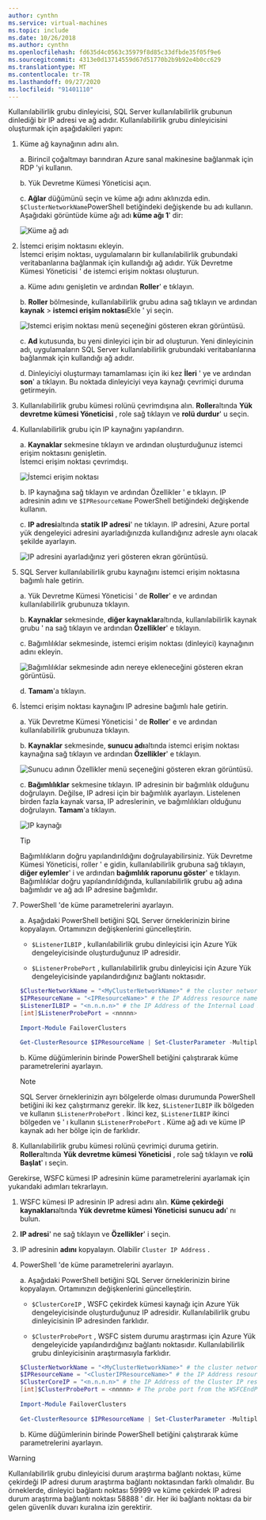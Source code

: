 ```yaml
---
author: cynthn
ms.service: virtual-machines
ms.topic: include
ms.date: 10/26/2018
ms.author: cynthn
ms.openlocfilehash: fd635d4c0563c35979f8d85c33dfbde35f05f9e6
ms.sourcegitcommit: 4313e0d13714559d67d51770b2b9b92e4b0cc629
ms.translationtype: MT
ms.contentlocale: tr-TR
ms.lasthandoff: 09/27/2020
ms.locfileid: "91401110"
---
```

Kullanılabilirlik grubu dinleyicisi, SQL Server kullanılabilirlik grubunun dinlediği bir IP adresi ve ağ adıdır. Kullanılabilirlik grubu dinleyicisini oluşturmak için aşağıdakileri yapın:

1. <a name="getnet"></a>Küme ağ kaynağının adını alın.

    a. Birincil çoğaltmayı barındıran Azure sanal makinesine bağlanmak için RDP 'yi kullanın. 

    b. Yük Devretme Kümesi Yöneticisi açın.

    c. **Ağlar** düğümünü seçin ve küme ağı adını aklınızda edin. `$ClusterNetworkName`PowerShell betiğindeki değişkende bu adı kullanın. Aşağıdaki görüntüde küme ağı adı **küme ağı 1**' dir:

   ![Küme ağ adı](./media/virtual-machines-ag-listener-configure/90-clusternetworkname.png)

1. <a name="addcap"></a>İstemci erişim noktasını ekleyin.  
    İstemci erişim noktası, uygulamaların bir kullanılabilirlik grubundaki veritabanlarına bağlanmak için kullandığı ağ adıdır. Yük Devretme Kümesi Yöneticisi ' de istemci erişim noktası oluşturun.

    a. Küme adını genişletin ve ardından **Roller**' e tıklayın.

    b. **Roller** bölmesinde, kullanılabilirlik grubu adına sağ tıklayın ve ardından **kaynak**  >  **istemci erişim noktası**Ekle ' yi seçin.

   ![Istemci erişim noktası menü seçeneğini gösteren ekran görüntüsü.](./media/virtual-machines-ag-listener-configure/92-addclientaccesspoint.png)

    c. **Ad** kutusunda, bu yeni dinleyici için bir ad oluşturun. 
   Yeni dinleyicinin adı, uygulamaların SQL Server kullanılabilirlik grubundaki veritabanlarına bağlanmak için kullandığı ağ adıdır.

    d. Dinleyiciyi oluşturmayı tamamlaması için iki kez **İleri** ' ye ve ardından **son**' a tıklayın. Bu noktada dinleyiciyi veya kaynağı çevrimiçi duruma getirmeyin.

1. Kullanılabilirlik grubu kümesi rolünü çevrimdışına alın. **Roller**altında **Yük devretme kümesi Yöneticisi** , role sağ tıklayın ve **rolü durdur**' u seçin.

1. <a name="congroup"></a>Kullanılabilirlik grubu için IP kaynağını yapılandırın.

    a. **Kaynaklar** sekmesine tıklayın ve ardından oluşturduğunuz istemci erişim noktasını genişletin.  
    İstemci erişim noktası çevrimdışı.

   ![İstemci erişim noktası](./media/virtual-machines-ag-listener-configure/94-newclientaccesspoint.png) 

    b. IP kaynağına sağ tıklayın ve ardından Özellikler ' e tıklayın. IP adresinin adını ve `$IPResourceName` PowerShell betiğindeki değişkende kullanın.

    c. **IP adresi**altında **statik IP adresi**' ne tıklayın. IP adresini, Azure portal yük dengeleyici adresini ayarladığınızda kullandığınız adresle aynı olacak şekilde ayarlayın.

   ![IP adresini ayarladığınız yeri gösteren ekran görüntüsü.](./media/virtual-machines-ag-listener-configure/96-ipresource.png) 

    <!-----------------------I don't see this option on server 2016
    1. Disable NetBIOS for this address and click **OK**. Repeat this step for each IP resource if your solution spans multiple Azure VNets. 
    ------------------------->

1. <a name = "dependencyGroup"></a>SQL Server kullanılabilirlik grubu kaynağını istemci erişim noktasına bağımlı hale getirin.

    a. Yük Devretme Kümesi Yöneticisi ' de **Roller**' e ve ardından kullanılabilirlik grubunuza tıklayın.

    b. **Kaynaklar** sekmesinde, **diğer kaynaklar**altında, kullanılabilirlik kaynak grubu ' na sağ tıklayın ve ardından **Özellikler**' e tıklayın. 

    c. Bağımlılıklar sekmesinde, istemci erişim noktası (dinleyici) kaynağının adını ekleyin.

   ![Bağımlılıklar sekmesinde adın nereye ekleneceğini gösteren ekran görüntüsü.](./media/virtual-machines-ag-listener-configure/97-propertiesdependencies.png) 

    d. **Tamam**'a tıklayın.

1. <a name="listname"></a>İstemci erişim noktası kaynağını IP adresine bağımlı hale getirin.

    a. Yük Devretme Kümesi Yöneticisi ' de **Roller**' e ve ardından kullanılabilirlik grubunuza tıklayın. 

    b. **Kaynaklar** sekmesinde, **sunucu adı**altında istemci erişim noktası kaynağına sağ tıklayın ve ardından **Özellikler**' e tıklayın. 

   ![Sunucu adının Özellikler menü seçeneğini gösteren ekran görüntüsü.](./media/virtual-machines-ag-listener-configure/98-dependencies.png) 

    c. **Bağımlılıklar** sekmesine tıklayın. IP adresinin bir bağımlılık olduğunu doğrulayın. Değilse, IP adresi için bir bağımlılık ayarlayın. Listelenen birden fazla kaynak varsa, IP adreslerinin, ve bağımlılıkları olduğunu doğrulayın. **Tamam**'a tıklayın. 

   ![IP kaynağı](./media/virtual-machines-ag-listener-configure/98-propertiesdependencies.png) 

    >[!TIP]
    >Bağımlılıkların doğru yapılandırıldığını doğrulayabilirsiniz. Yük Devretme Kümesi Yöneticisi, roller ' e gidin, kullanılabilirlik grubuna sağ tıklayın, **diğer eylemler**' i ve ardından  **bağımlılık raporunu göster**' e tıklayın. Bağımlılıklar doğru yapılandırıldığında, kullanılabilirlik grubu ağ adına bağımlıdır ve ağ adı IP adresine bağımlıdır. 


1. <a name="setparam"></a>PowerShell 'de küme parametrelerini ayarlayın.

   a. Aşağıdaki PowerShell betiğini SQL Server örneklerinizin birine kopyalayın. Ortamınızın değişkenlerini güncelleştirin.

   - `$ListenerILBIP` , kullanılabilirlik grubu dinleyicisi için Azure Yük dengeleyicisinde oluşturduğunuz IP adresidir.
    
   - `$ListenerProbePort` , kullanılabilirlik grubu dinleyicisi için Azure Yük dengeleyicisinde yapılandırdığınız bağlantı noktasıdır.

   ```powershell
   $ClusterNetworkName = "<MyClusterNetworkName>" # the cluster network name (Use Get-ClusterNetwork on Windows Server 2012 of higher to find the name)
   $IPResourceName = "<IPResourceName>" # the IP Address resource name
   $ListenerILBIP = "<n.n.n.n>" # the IP Address of the Internal Load Balancer (ILB). This is the static IP address for the load balancer you configured in the Azure portal.
   [int]$ListenerProbePort = <nnnnn>
  
   Import-Module FailoverClusters

   Get-ClusterResource $IPResourceName | Set-ClusterParameter -Multiple @{"Address"="$ListenerILBIP";"ProbePort"=$ListenerProbePort;"SubnetMask"="255.255.255.255";"Network"="$ClusterNetworkName";"EnableDhcp"=0}
   ```

   b. Küme düğümlerinin birinde PowerShell betiğini çalıştırarak küme parametrelerini ayarlayın.  

   > [!NOTE]
   > SQL Server örneklerinizin ayrı bölgelerde olması durumunda PowerShell betiğini iki kez çalıştırmanız gerekir. İlk kez, `$ListenerILBIP` ilk bölgeden ve kullanın `$ListenerProbePort` . İkinci kez, `$ListenerILBIP` ikinci bölgeden ve ' ı kullanın `$ListenerProbePort` . Küme ağ adı ve küme IP kaynak adı her bölge için de farklıdır.

1. Kullanılabilirlik grubu kümesi rolünü çevrimiçi duruma getirin. **Roller**altında **Yük devretme kümesi Yöneticisi** , role sağ tıklayın ve **rolü Başlat**' ı seçin.

Gerekirse, WSFC kümesi IP adresinin küme parametrelerini ayarlamak için yukarıdaki adımları tekrarlayın.

1. WSFC kümesi IP adresinin IP adresi adını alın. **Küme çekirdeği kaynakları**altında **Yük devretme kümesi Yöneticisi** **sunucu adı**' nı bulun.

1. **IP adresi**' ne sağ tıklayın ve **Özellikler**' i seçin.

1. IP adresinin **adını** kopyalayın. Olabilir `Cluster IP Address` . 

1. <a name="setwsfcparam"></a>PowerShell 'de küme parametrelerini ayarlayın.
  
   a. Aşağıdaki PowerShell betiğini SQL Server örneklerinizin birine kopyalayın. Ortamınızın değişkenlerini güncelleştirin.

   - `$ClusterCoreIP` , WSFC çekirdek kümesi kaynağı için Azure Yük dengeleyicisinde oluşturduğunuz IP adresidir. Kullanılabilirlik grubu dinleyicisinin IP adresinden farklıdır.

   - `$ClusterProbePort` , WSFC sistem durumu araştırması için Azure Yük dengeleyicide yapılandırdığınız bağlantı noktasıdır. Kullanılabilirlik grubu dinleyicisinin araştırmasıyla farklıdır.

   ```powershell
   $ClusterNetworkName = "<MyClusterNetworkName>" # the cluster network name (Use Get-ClusterNetwork on Windows Server 2012 of higher to find the name)
   $IPResourceName = "<ClusterIPResourceName>" # the IP Address resource name
   $ClusterCoreIP = "<n.n.n.n>" # the IP Address of the Cluster IP resource. This is the static IP address for the load balancer you configured in the Azure portal.
   [int]$ClusterProbePort = <nnnnn> # The probe port from the WSFCEndPointprobe in the Azure portal. This port must be different from the probe port for the availability group listener probe port.
  
   Import-Module FailoverClusters
  
   Get-ClusterResource $IPResourceName | Set-ClusterParameter -Multiple @{"Address"="$ClusterCoreIP";"ProbePort"=$ClusterProbePort;"SubnetMask"="255.255.255.255";"Network"="$ClusterNetworkName";"EnableDhcp"=0}
   ```

   b. Küme düğümlerinin birinde PowerShell betiğini çalıştırarak küme parametrelerini ayarlayın.  

>[!WARNING]
>Kullanılabilirlik grubu dinleyicisi durum araştırma bağlantı noktası, küme çekirdeği IP adresi durum araştırma bağlantı noktasından farklı olmalıdır. Bu örneklerde, dinleyici bağlantı noktası 59999 ve küme çekirdek IP adresi durum araştırma bağlantı noktası 58888 ' dir. Her iki bağlantı noktası da bir gelen güvenlik duvarı kuralına izin gerektirir.
